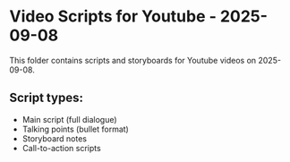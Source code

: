 # Video Scripts for Youtube - 2025-09-08

This folder contains scripts and storyboards for Youtube videos on 2025-09-08.

## Script types:
- Main script (full dialogue)
- Talking points (bullet format)
- Storyboard notes
- Call-to-action scripts
